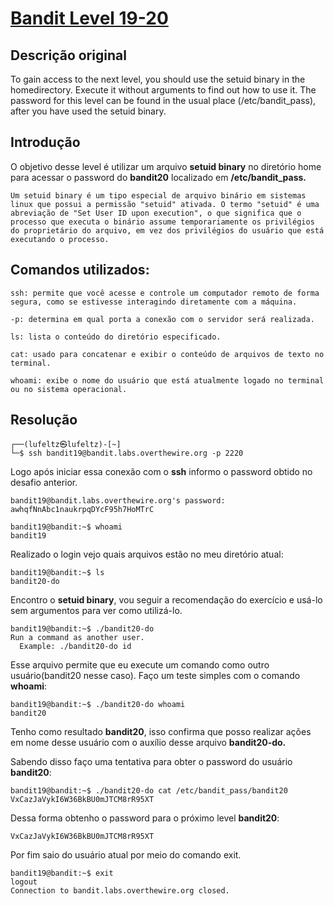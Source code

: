 # [Bandit Level 19-20](https://overthewire.org/wargames/bandit/bandit20.html)

## Descrição original
To gain access to the next level, you should use the setuid binary in the homedirectory. Execute it without arguments to find out how to use it. The password for this level can be found in the usual place (/etc/bandit_pass), after you have used the setuid binary.


## Introdução
O objetivo desse level é utilizar um arquivo **setuid binary** no diretório home para acessar o password do **bandit20** localizado em **/etc/bandit_pass.**

    Um setuid binary é um tipo especial de arquivo binário em sistemas linux que possui a permissão "setuid" ativada. O termo "setuid" é uma abreviação de "Set User ID upon execution", o que significa que o processo que executa o binário assume temporariamente os privilégios do proprietário do arquivo, em vez dos privilégios do usuário que está executando o processo.


## Comandos utilizados:

```
ssh: permite que você acesse e controle um computador remoto de forma segura, como se estivesse interagindo diretamente com a máquina.

-p: determina em qual porta a conexão com o servidor será realizada.
```

```
ls: lista o conteúdo do diretório especificado.
```

```
cat: usado para concatenar e exibir o conteúdo de arquivos de texto no terminal.
```

```
whoami: exibe o nome do usuário que está atualmente logado no terminal ou no sistema operacional.
```

## Resolução

```
┌──(lufeltz㉿lufeltz)-[~]
└─$ ssh bandit19@bandit.labs.overthewire.org -p 2220
```

Logo após iniciar essa conexão com o **ssh** informo o password obtido no desafio anterior.

```
bandit19@bandit.labs.overthewire.org's password: awhqfNnAbc1naukrpqDYcF95h7HoMTrC
```
```console
bandit19@bandit:~$ whoami
bandit19
```

Realizado o login vejo quais arquivos estão no meu diretório atual:

```console
bandit19@bandit:~$ ls
bandit20-do
```

Encontro o **setuid binary**, vou seguir a recomendação do exercício e usá-lo sem argumentos para ver como utilizá-lo.

```console
bandit19@bandit:~$ ./bandit20-do 
Run a command as another user.
  Example: ./bandit20-do id
```

Esse arquivo permite que eu execute um comando como outro usuário(bandit20 nesse caso). Faço um teste simples com o comando **whoami**:
```console
bandit19@bandit:~$ ./bandit20-do whoami
bandit20
```
Tenho como resultado **bandit20**, isso confirma que posso realizar ações em nome desse usuário com o auxílio desse arquivo **bandit20-do.**

Sabendo disso faço uma tentativa para obter o password do usuário **bandit20**:

```console
bandit19@bandit:~$ ./bandit20-do cat /etc/bandit_pass/bandit20
VxCazJaVykI6W36BkBU0mJTCM8rR95XT
```

Dessa forma obtenho o password para o próximo level **bandit20**:

    VxCazJaVykI6W36BkBU0mJTCM8rR95XT


Por fim saio do usuário atual por meio do comando exit.

```console
bandit19@bandit:~$ exit
logout
Connection to bandit.labs.overthewire.org closed.
```